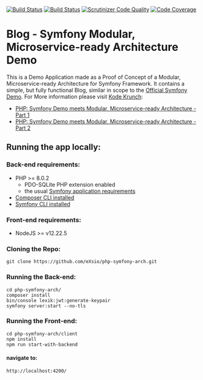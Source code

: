 [![Build Status](https://app.travis-ci.com/eXsio/php-symfony-arch.svg?branch=main)](https://app.travis-ci.com/eXsio/php-symfony-arch)
[![Build Status](https://scrutinizer-ci.com/g/eXsio/php-symfony-arch/badges/build.png?b=main)](https://scrutinizer-ci.com/g/eXsio/php-symfony-arch/build-status/main)
[![Scrutinizer Code Quality](https://scrutinizer-ci.com/g/eXsio/php-symfony-arch/badges/quality-score.png?b=main)](https://scrutinizer-ci.com/g/eXsio/php-symfony-arch/?branch=main)
[![Code Coverage](https://scrutinizer-ci.com/g/eXsio/php-symfony-arch/badges/coverage.png?b=main)](https://scrutinizer-ci.com/g/eXsio/php-symfony-arch/?branch=main)

# Blog - Symfony Modular, Microservice-ready Architecture Demo

This is a Demo Application made as a Proof of Concept of a Modular, Microservice-ready Architecture for Symfony Framework. 
 It contains a simple, but fully functional Blog, similar in scope to the [Official Symfony Demo](https://github.com/symfony/demo). 
For More information please visit [Kode Krunch](https://www.kode-krunch.com/):
- [PHP: Symfony Demo meets Modular, Microservice-ready Architecture - Part 1](https://www.kode-krunch.com/2021/11/php-symfony-modular-architecture-demo-part-1.html)
- [PHP: Symfony Demo meets Modular, Microservice-ready Architecture - Part 2](https://www.kode-krunch.com/2021/12/php-symfony-modular-architecture-demo-part-2.html)

## Running the app locally:

### Back-end requirements:

- PHP >= 8.0.2
  - PDO-SQLite PHP extension enabled
  - the usual [Symfony application requirements](https://symfony.com/doc/current/setup.html#technical-requirements)
- [Composer CLI installed](https://getcomposer.org/doc/00-intro.md)
- [Symfony CLI installed](https://symfony.com/download)

### Front-end requirements:

- NodeJS >= v12.22.5

### Cloning the Repo:

```
git clone https://github.com/eXsio/php-symfony-arch.git
```

### Running the Back-end:
```
cd php-symfony-arch/
composer install
bin/console lexik:jwt:generate-keypair
symfony server:start --no-tls
```

### Running the Front-end:

```
cd php-symfony-arch/client
npm install
npm run start-with-backend
```

#### navigate to:

```
http://localhost:4200/
```
